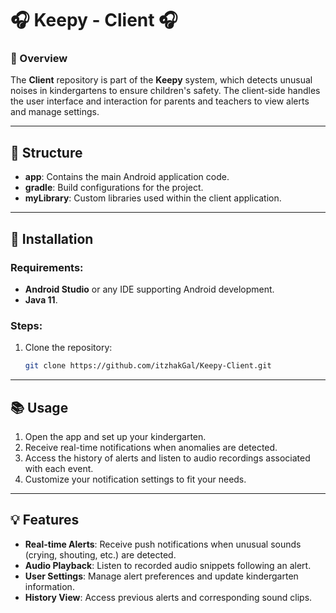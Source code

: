 # 🎧 Keepy - Client 🎧

### 📝 Overview
The **Client** repository is part of the **Keepy** system, which detects unusual noises in kindergartens to ensure children's safety. The client-side handles the user interface and interaction for parents and teachers to view alerts and manage settings.

---

## 📁 Structure

- **app**: Contains the main Android application code.
- **gradle**: Build configurations for the project.
- **myLibrary**: Custom libraries used within the client application.

---

## 🔧 Installation

### Requirements:
- **Android Studio** or any IDE supporting Android development.
- **Java 11**.

### Steps:
1. Clone the repository:
   ```bash
   git clone https://github.com/itzhakGal/Keepy-Client.git

---


## 📚 Usage

1. Open the app and set up your kindergarten.
2. Receive real-time notifications when anomalies are detected.
3. Access the history of alerts and listen to audio recordings associated with each event.
4. Customize your notification settings to fit your needs.

---

## 💡 Features

- **Real-time Alerts**: Receive push notifications when unusual sounds (crying, shouting, etc.) are detected.
- **Audio Playback**: Listen to recorded audio snippets following an alert.
- **User Settings**: Manage alert preferences and update kindergarten information.
- **History View**: Access previous alerts and corresponding sound clips.
